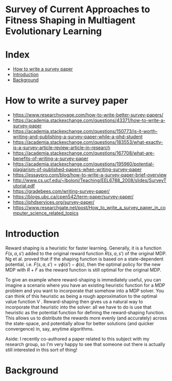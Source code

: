 Survey of Current Approaches to Fitness Shaping in Multiagent Evolutionary Learning
=====

# Index

- [How to write a survey paper](#how-to-write-a-survey-paper)
- [Introduction](#introduction)
- [Background](#background)

# How to write a survey paper

- https://www.researchvoyage.com/how-to-write-better-survey-papers/
- https://academia.stackexchange.com/questions/43371/how-to-write-a-survey-paper
- https://academia.stackexchange.com/questions/150773/is-it-worth-writing-and-publishing-a-survey-paper-while-a-phd-student
- https://academia.stackexchange.com/questions/183553/what-exactly-is-a-survey-article-review-article-in-research
- https://academia.stackexchange.com/questions/167708/what-are-benefits-of-writing-a-survey-paper
- https://academia.stackexchange.com/questions/195960/potential-plagiarism-of-published-papers-when-writing-survey-paper
- https://essaypro.com/blog/how-to-write-a-survey-paper-brief-overview
- http://www.cs.ucf.edu/~lboloni/Teaching/EEL6788_2008/slides/SurveyTutorial.pdf
- https://gradebees.com/writing-survey-paper/
- https://blogs.ubc.ca/cpen542/term-paper/survey-paper/
- https://phdservices.org/survey-paper/
- https://www.researchgate.net/post/How_to_write_a_survey_paper_in_computer_science_related_topics

# Introduction

Reward shaping is a heuristic for faster learning. Generally, it is a function $F(s,a,s′)$ added to the original reward function $R(s,a,s′)$ of the original MDP. Ng et al. proved that if the shaping function is based on a state-dependent potential, i.e. $F(s,a,s′)=γϕ(s′)−ϕ(s)$, then the optimal policy for the new MDP with $R+F$ as the reward function is still optimal for the original MDP.

To give an example where reward-shaping is immediately useful, you can imagine a scenario where you have an existing heuristic function for a MDP problem and you want to incorporate that somehow into a MDP solver. You can think of this heuristic as being a rough approximation to the optimal value function V
. Reward-shaping then gives us a natural way to incorporate that heuristic into the solver: all we have to do is use that heuristic as the potential function for defining the reward-shaping function. This allows us to distribute the rewards more evenly (and accurately) across the state-space, and potentially allow for better solutions (and quicker convergence) in, say, anytime algorithms.

Aside: I recently co-authored a paper related to this subject with my research group, so I’m very happy to see that someone out there is actually still interested in this sort of thing!

# Background
